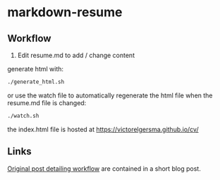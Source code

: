 # markdown-resume

## Workflow

1. Edit resume.md to add / change content

generate html with:

```zsh
./generate_html.sh
```

or use the watch file to automatically regenerate the html file when the resume.md file is changed:

```zsh
./watch.sh
```

the index.html file is hosted at https://victorelgersma.github.io/cv/

## Links

[Original post detailing workflow](http://sdsawtelle.github.io/blog/output/simple-markdown-resume-with-pandoc-and-wkhtmltopdf.html) are contained in a short blog post.
